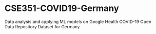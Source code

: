 # CSE351-COVID19-Germany
Data analysis and applying ML models on Google Health COVID-19 Open Data Repository Dataset for Germany
